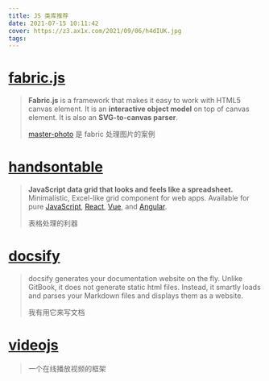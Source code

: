 ```yaml
---
title: JS 类库推荐
date: 2021-07-15 10:11:42
cover: https://z3.ax1x.com/2021/09/06/h4dIUK.jpg
tags:
---
```


# [fabric.js](https://github.com/fabricjs/fabric.js)

> **Fabric.js** is a framework that makes it easy to work with HTML5 canvas element. It is an **interactive object model** on top of canvas element. It is also an **SVG-to-canvas parser**.
>
> [master-photo](https://tangme.github.io/master-photo-doc/#/) 是 fabric 处理图片的案例

# [handsontable](https://handsontable.com/)

> **JavaScript data grid that looks and feels like a spreadsheet.** Minimalistic, Excel-like grid component for web apps. Available for pure [JavaScript](https://handsontable.com/docs/tutorial-quick-start.html), [React](https://handsontable.com/docs/react), [Vue](https://handsontable.com/docs/vue), and [Angular](https://handsontable.com/docs/angular).
>
> 表格处理的利器

# [docsify](https://docsify.js.org/#/)

> docsify generates your documentation website on the fly. Unlike GitBook, it does not generate static html files. Instead, it smartly loads and parses your Markdown files and displays them as a website.
>
> 我有用它来写文档

# [videojs](https://videojs.com/)

> 一个在线播放视频的框架
